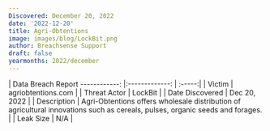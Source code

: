 ```yaml
---
Discovered: December 20, 2022
date: '2022-12-20'
title: Agri-Obtentions
image: images/blog/LockBit.png
author: Breachsense Support
draft: false
yearmonths: 2022/december
---
```



| Data Breach Report
------------:     |:-------------:    | :-----:|
| Victim      | agriobtentions.com      | 
| Threat Actor      | LockBit      | 
| Date Discovered      | Dec 20, 2022      | 
| Description      | Agri-Obtentions offers wholesale distribution of agricultural innovations such as cereals, pulses, organic seeds and forages.      | 
| Leak Size      | N/A      | 

